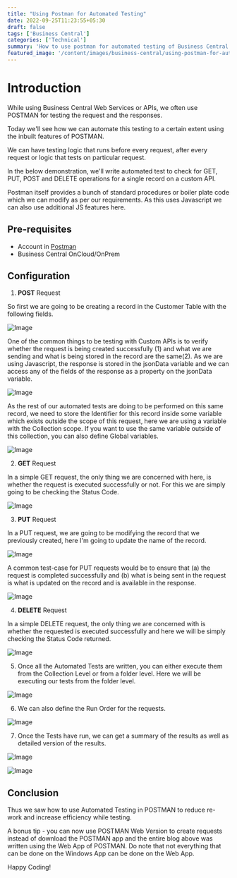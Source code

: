 ```yaml
---
title: "Using Postman for Automated Testing"
date: 2022-09-25T11:23:55+05:30
draft: false
tags: ['Business Central']
categories: ['Technical']
summary: 'How to use postman for automated testing of Business Central Web Services'
featured_image: '/content/images/business-central/using-postman-for-automated-testing/Image11.png'
---
```


# Introduction
While using Business Central Web Services or APIs, we often use POSTMAN for testing the request and the responses.

Today we'll see how we can automate this testing to a certain extent using the inbuilt features of POSTMAN.

We can have testing logic that runs before every request, after every request or logic that tests on particular request.

In the below demonstration, we'll write automated test to check for GET, PUT, POST and DELETE operations for a single record on a custom API. 

Postman itself provides a bunch of standard procedures or boiler plate code which we can modify as per our requirements. As this uses Javascript we can also use additional JS features here.

## Pre-requisites
- Account in [Postman](https://www.postman.com/downloads/)
- Business Central OnCloud/OnPrem

## Configuration
1. **POST** Request

So first we are going to be creating a record in the Customer Table with the following fields.

<!-- ![Image](https://i.ibb.co/GC8zyhr/image.png) -->
![Image](/content/images/business-central/using-postman-for-automated-testing/Image1.png)

One of the common things to be testing with Custom APIs is to verify whether the request is being created successfully (1) and what we are sending and what is being stored in the record are the same(2). 
As we are using Javascript, the response is stored in the jsonData variable and we can access any of the fields of the response as a property on the jsonData variable. 

<!-- ![Image](https://i.ibb.co/gy85F3y/image.png) -->
![Image](/content/images/business-central/using-postman-for-automated-testing/Image2.png)

As the rest of our automated tests are doing to be performed on this same record, we need to store the Identifier for this record inside some variable which exists outside the scope of this request, here we are using a variable with the Collection scope. 
If you want to use the same variable outside of this collection, you can also define Global variables.  

<!-- ![Image](https://i.ibb.co/6tk2rrh/image.png) -->
![Image](/content/images/business-central/using-postman-for-automated-testing/Image3.png)

2. **GET** Request

In a simple GET request, the only thing we are concerned with here, is whether the request is executed successfully or not. For this we are simply going to be checking the Status Code.

<!-- ![Image](https://i.ibb.co/Fzb46Fq/image.png) -->
![Image](/content/images/business-central/using-postman-for-automated-testing/Image4.png)

3. **PUT** Request

In a PUT request, we are going to be modifying the record that we previously created, here I'm going to update the name of the record.

<!-- ![Image](https://i.ibb.co/0MD1vpZ/image.png) -->
![Image](/content/images/business-central/using-postman-for-automated-testing/Image5.png)

A common test-case for PUT requests would be to ensure that (a) the request is completed successfully and (b) what is being sent in the request is what is updated on the record and is available in the response.

<!-- ![Image](https://i.ibb.co/y8JsfwJ/image.png) -->
![Image](/content/images/business-central/using-postman-for-automated-testing/Image6.png)

4. **DELETE** Request

In a simple DELETE request, the only thing we are concerned with is whether the requested is executed successfully and here we will be simply checking the Status Code returned.

<!-- ![Image](https://i.ibb.co/sRTjxNW/image.png) -->
![Image](/content/images/business-central/using-postman-for-automated-testing/Image7.png)

5. Once all the Automated Tests are written, you can either execute them from the Collection Level or from a folder level. Here we will be executing our tests from the folder level.

<!-- ![Image](https://i.ibb.co/wMgTc8J/image.png) -->
![Image](/content/images/business-central/using-postman-for-automated-testing/Image8.png)

6. We can also define the Run Order for the requests.

<!-- ![Image](https://i.ibb.co/m5KLhKy/image.png) -->
![Image](/content/images/business-central/using-postman-for-automated-testing/Image9.png)

7. Once the Tests have run, we can get a summary of the results as well as detailed version of the results.

<!-- ![Image](https://i.ibb.co/cxFXPBJ/image.png) -->
![Image](/content/images/business-central/using-postman-for-automated-testing/Image10.png)

<!-- ![Image](https://i.ibb.co/8NHCtSm/image.png) -->
![Image](/content/images/business-central/using-postman-for-automated-testing/Image11.png)

## Conclusion
Thus we saw how to use Automated Testing in POSTMAN to reduce re-work and increase efficiency while testing.

A bonus tip - you can now use POSTMAN Web Version to create requests instead of download the POSTMAN app and the entire blog above was written using the Web App of POSTMAN. Do note that not everything that can be done on the Windows App can be done on the Web App.

Happy Coding!
